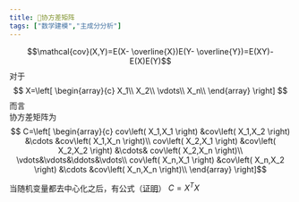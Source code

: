 ```yaml
---
title: 🤖协方差矩阵
tags: ["数学建模","主成分分析"]
---
```

$$\mathcal{cov}(X,Y)=E(X- \overline{X})E(Y- \overline{Y})=E(XY)-E(X)E(Y)$$
对于
$$
X=\left[ \begin{array}{c}
	X_1\\
	X_2\\
	\vdots\\
	X_n\\
\end{array} \right]
$$
而言  
协方差矩阵为
$$
C=\left[ \begin{array}{c}
	cov\left( X_1,X_1 \right) &cov\left( X_1,X_2 \right) &\cdots &cov\left( X_1,X_n \right)\\
	cov\left( X_2,X_1 \right) &cov\left( X_2,X_2 \right) &\cdots& cov\left( X_2,X_n \right)\\
 \vdots&\vdots&\ddots&\vdots\\
	cov\left( X_n,X_1 \right) &cov\left( X_n,X_2 \right) &\cdots &cov\left( X_n,X_n \right)\\
\end{array} \right]$$

当随机变量都去中心化之后，有公式（[证明](https://zhuanlan.zhihu.com/p/438029034)）
$C=X^TX$

